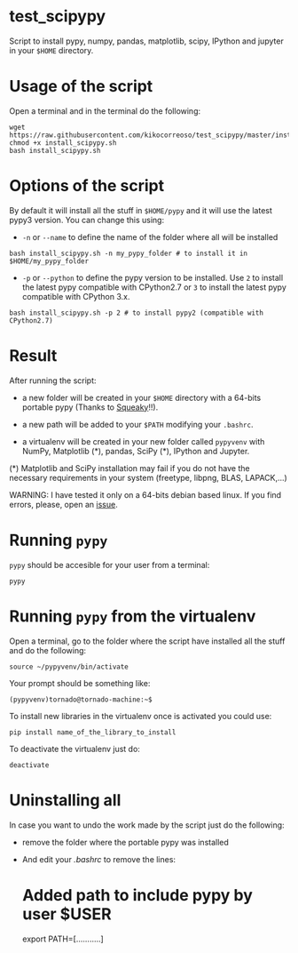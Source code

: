 # test_scipypy

Script to install pypy, numpy, pandas, matplotlib, scipy, IPython and jupyter in your `$HOME` directory.

# Usage of the script

Open a terminal and in the terminal do the following:

    wget https://raw.githubusercontent.com/kikocorreoso/test_scipypy/master/install_scipypy.sh
    chmod +x install_scipypy.sh
    bash install_scipypy.sh
    
# Options of the script

By default it will install all the stuff in `$HOME/pypy` and it will use the latest pypy3 version. You can change this using:

* `-n` or `--name` to define the name of the folder where all will be installed

```
bash install_scipypy.sh -n my_pypy_folder # to install it in $HOME/my_pypy_folder
```

* `-p` or `--python` to define the pypy version to be installed. Use `2` to install the latest pypy compatible with CPython2.7 or `3` to install the latest pypy compatible with CPython 3.x.

```
bash install_scipypy.sh -p 2 # to install pypy2 (compatible with CPython2.7)
```

# Result

After running the script:

* a new folder will be created in your `$HOME` directory with a 64-bits portable pypy (Thanks to [Squeaky](https://github.com/squeaky-pl/portable-pypy)!!).

* a new path will be added to your `$PATH` modifying your `.bashrc`.

* a virtualenv will be created in your new folder called `pypyvenv` with NumPy, Matplotlib (\*), pandas, SciPy (\*), IPython and Jupyter.

(\*) Matplotlib and SciPy installation may fail if you do not have the necessary requirements in your system (freetype, libpng, BLAS, LAPACK,...)

WARNING: I have tested it only on a 64-bits debian based linux. If you find errors, please, open an [issue](https://github.com/kikocorreoso/test_pypy_numpypy/issues).

# Running `pypy`

`pypy` should be accesible for your user from a terminal:

    pypy

# Running `pypy` from the virtualenv

Open a terminal, go to the folder where the script have installed all the stuff and do the following:

    source ~/pypyvenv/bin/activate

Your prompt should be something like:

    (pypyvenv)tornado@tornado-machine:~$

To install new libraries in the virtualenv once is activated you could use:

    pip install name_of_the_library_to_install

To deactivate the virtualenv just do:

    deactivate

# Uninstalling all

In case you want to undo the work made by the script just do the following:

* remove the folder where the portable pypy was installed

* And edit your *.bashrc* to remove the lines:

    # Added path to include pypy by user $USER
    export PATH=[...........]





